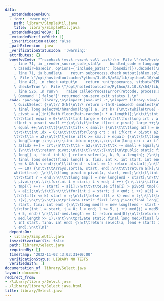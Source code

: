 ```yaml
---
data:
  _extendedDependsOn:
  - icon: ':warning:'
    path: library/SimpleUtil.java
    title: library/SimpleUtil.java
  _extendedRequiredBy: []
  _extendedVerifiedWith: []
  _isVerificationFailed: false
  _pathExtension: java
  _verificationStatusIcon: ':warning:'
  attributes: {}
  bundledCode: "Traceback (most recent call last):\n  File \"/opt/hostedtoolcache/Python/3.10.8/x64/lib/python3.10/site-packages/onlinejudge_verify/documentation/build.py\"\
    , line 71, in _render_source_code_stat\n    bundled_code = language.bundle(stat.path,\
    \ basedir=basedir, options={'include_paths': [basedir]}).decode()\n  File \"/opt/hostedtoolcache/Python/3.10.8/x64/lib/python3.10/site-packages/onlinejudge_verify/languages/user_defined.py\"\
    , line 71, in bundle\n    return subprocess.check_output(shlex.split(command))\n\
    \  File \"/opt/hostedtoolcache/Python/3.10.8/x64/lib/python3.10/subprocess.py\"\
    , line 421, in check_output\n    return run(*popenargs, stdout=PIPE, timeout=timeout,\
    \ check=True,\n  File \"/opt/hostedtoolcache/Python/3.10.8/x64/lib/python3.10/subprocess.py\"\
    , line 526, in run\n    raise CalledProcessError(retcode, process.args,\nsubprocess.CalledProcessError:\
    \ Command '['false']' returned non-zero exit status 1.\n"
  code: "package library;\n\nimport java.util.*;\nimport library.SimpleUtil;\n\nclass\
    \ QuickSelect {\n\t// O(N)\n\t// return k-th(0-indexed) smallest\n\tpublic static\
    \ final long selectWithRandom(long[] a, int k) {\n\t\twhile(true) {\n\t\t\tlong\
    \ pivot = a[(int)Math.floor(Math.random() * a.length)];\n\t\t\tint small = 0;\n\
    \t\t\tint equal = 0;\n\t\t\tint large = 0;\n\t\t\tfor(long crt : a) {\n\t\t\t\t\
    if(crt < pivot) small ++;\n\t\t\t\telse if(crt > pivot) large ++;\n\t\t\t\telse\
    \ equal ++;\n\t\t\t}\n\t\t\tif(k < small) {\n\t\t\t\tlong a2[] = new long[small];\n\
    \t\t\t\tint idx = 0;\n\t\t\t\tfor(long crt : a) if(crt < pivot) a2[idx ++] = crt;\n\
    \t\t\t\ta = a2;\n\t\t\t}else if(k >= small + equal) {\n\t\t\t\tlong a2[] = new\
    \ long[large];\n\t\t\t\tint idx = 0;\n\t\t\t\tfor(long crt : a) if(crt > pivot)\
    \ a2[idx ++] = crt;\n\t\t\t\ta = a2;\n\t\t\t\tk -= small + equal;\n\t\t\t}else\
    \ {\n\t\t\t\treturn pivot;\n\t\t\t}\n\t\t}\n\t}\n\tpublic static final long select(final\
    \ long[] a, final int k) { return select(a, k, 0, a.length); }\n\tpublic static\
    \ final long select(final long[] a, final int k, int start, int end) {\n\t\tSimpleUtil.assertion(start\
    \ <= k && k < end);\n\t\tif(end - start == 1) return a[start];\n\t\tif(end - start\
    \ <= 10) {\n\t\t\tArrays.sort(a, start, end);\n\t\t\treturn a[k];\n\t\t}\n\t\t\
    while(true) {\n\t\t\tlong pivot = pivot(a, start, end);\n\t\t\tint l = start;\n\
    \t\t\tint r = end;\n\t\t\tlong tmp[] = new long[end - start];\n\t\t\tArrays.fill(tmp,\
    \ pivot);\n\t\t\tfor(int i = start; i < end; i ++) {\n\t\t\t\tif(a[i] < pivot)\
    \ tmp[(l ++) - start] = a[i];\n\t\t\t\telse if(a[i] > pivot) tmp[(-- r) - start]\
    \ = a[i];\n\t\t\t}\n\t\t\tfor(int i = start; i < end; i ++) a[i] = tmp[i - start];\n\
    \t\t\tif(r <= k) start = r;\n\t\t\telse if(l > k) end = l;\n\t\t\telse return\
    \ a[k];\n\t\t}\n\t}\n\tprivate static final long pivot(final long[] a, final int\
    \ start, final int end) {\n\t\tlong med[] = new long[(end - start + 4) / 5];\n\
    \t\tfor(int l = start, j = 0; l < end; l += 5, j ++) med[j] = med5(a, l, Math.min(l\
    \ + 5, end));\n\t\tif(med.length == 1) return med[0];\n\t\treturn select(med,\
    \ med.length >> 1);\n\t}\n\tprivate static final long med5(final long[] a, final\
    \ int start, final int end) {\n\t\treturn select(a, (end + start) >> 1, start,\
    \ end);\n\t}\n}"
  dependsOn:
  - library/SimpleUtil.java
  isVerificationFile: false
  path: library/Select.java
  requiredBy: []
  timestamp: '2022-11-02 13:03:31+09:00'
  verificationStatus: LIBRARY_NO_TESTS
  verifiedWith: []
documentation_of: library/Select.java
layout: document
redirect_from:
- /library/library/Select.java
- /library/library/Select.java.html
title: library/Select.java
---
```

